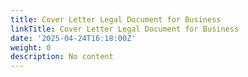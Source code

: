 ```yaml
---
title: Cover Letter Legal Document for Business
linkTitle: Cover Letter Legal Document for Business
date: '2025-04-24T16:18:00Z'
weight: 0
description: No content
---
```



